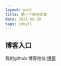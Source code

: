 ```yaml
---
layout: post
title: 第一个原创文章
date: 2021-08-30
tags: jekyll  
---
```


## 博客入口
我的github 博客地址:[博客](https://github.com/bestfutureforus/bestfutureforus.github.io)